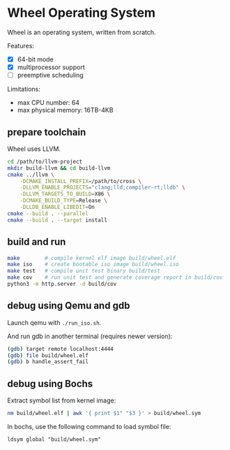 # Wheel Operating System

Wheel is an operating system, written from scratch.

Features:
- [x] 64-bit mode
- [x] multiprocessor support
- [ ] preemptive scheduling

Limitations:
- max CPU number: 64
- max physical memory: 16TB-4KB

## prepare toolchain

Wheel uses LLVM.

```bash
cd /path/to/llvm-project
mkdir build-llvm && cd build-llvm
cmake ../llvm \
    -DCMAKE_INSTALL_PREFIX=/path/to/cross \
    -DLLVM_ENABLE_PROJECTS="clang;lld;compiler-rt;lldb" \
    -DLLVM_TARGETS_TO_BUILD=X86 \
    -DCMAKE_BUILD_TYPE=Release \
    -DLLDB_ENABLE_LIBEDIT=On
cmake --build . --parallel
cmake --build . --target install
```

## build and run

```bash
make        # compile kernel elf image build/wheel.elf
make iso    # create bootable iso image build/wheel.iso
make test   # compile unit test binary build/test
make cov    # run unit test and generate coverage report in build/cov
python3 -m http.server -d build/cov
```

## debug using Qemu and gdb

Launch qemu with `./run_iso.sh`.

And run gdb in another terminal (requires newer version):

```bash
(gdb) target remote localhost:4444
(gdb) file build/wheel.elf
(gdb) b handle_assert_fail
```

## debug using Bochs

Extract symbol list from kernel image:

```bash
nm build/wheel.elf | awk '{ print $1" "$3 }' > build/wheel.sym
```

In bochs, use the following command to load symbol file:

```
ldsym global "build/wheel.sym"
```
